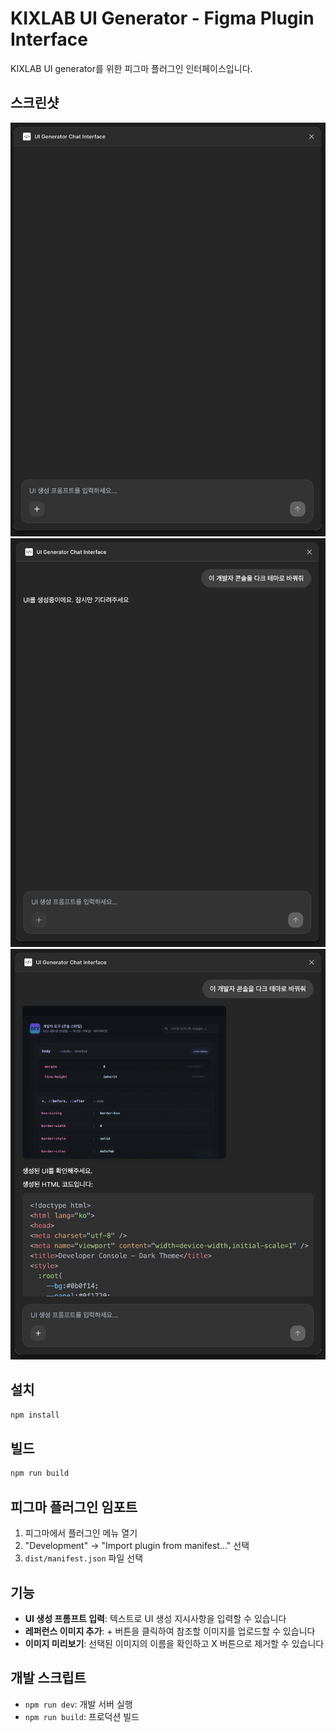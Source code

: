 # KIXLAB UI Generator - Figma Plugin Interface

KIXLAB UI generator를 위한 피그마 플러그인 인터페이스입니다.

## 스크린샷

![시작 화면](docs/images/start.png)
![UI 생성](docs/images/generate.png)
![완료 화면](docs/images/done.png)

## 설치

```bash
npm install
```

## 빌드

```bash
npm run build
```

## 피그마 플러그인 임포트

1. 피그마에서 플러그인 메뉴 열기
2. "Development" → "Import plugin from manifest..." 선택
3. `dist/manifest.json` 파일 선택

## 기능

- **UI 생성 프롬프트 입력**: 텍스트로 UI 생성 지시사항을 입력할 수 있습니다
- **레퍼런스 이미지 추가**: + 버튼을 클릭하여 참조할 이미지를 업로드할 수 있습니다
- **이미지 미리보기**: 선택된 이미지의 이름을 확인하고 X 버튼으로 제거할 수 있습니다

## 개발 스크립트

- `npm run dev`: 개발 서버 실행
- `npm run build`: 프로덕션 빌드
